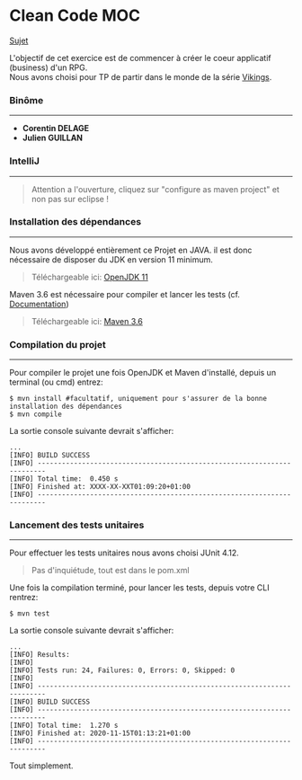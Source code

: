 # Clean Code MOC

[Sujet](https://gist.github.com/CaptpBdcht/9192a868457a1003edda6687893a92b6)

L'objectif de cet exercice est de commencer à créer le coeur applicatif (business) d'un RPG.  
Nous avons choisi pour TP de partir dans le monde de la série [Vikings](https://fr.wikipedia.org/wiki/Vikings_(série_télévisée)).

### Binôme
***
* **Corentin DELAGE**
* **Julien GUILLAN**

### IntelliJ
***
>Attention a l'ouverture, cliquez sur "configure as maven project" et non pas sur eclipse !  
### Installation des dépendances
***
Nous avons développé entièrement ce Projet en JAVA.
il est donc nécessaire de disposer du JDK en version 11 minimum. 
>Téléchargeable ici: [OpenJDK 11](https://openjdk.java.net/install/)

Maven 3.6 est nécessaire pour compiler et lancer les tests (cf. [Documentation](https://maven.apache.org/install.html))

>Téléchargeable ici: [Maven 3.6](http://maven.apache.org/download.cgi)

### Compilation du projet
***
Pour compiler le projet une fois OpenJDK et Maven d'installé, depuis un terminal (ou cmd) entrez:
```
$ mvn install #facultatif, uniquement pour s'assurer de la bonne installation des dépendances
$ mvn compile
```
La sortie console suivante devrait s'afficher:
```
...
[INFO] BUILD SUCCESS
[INFO] ------------------------------------------------------------------------
[INFO] Total time:  0.450 s
[INFO] Finished at: XXXX-XX-XXT01:09:20+01:00
[INFO] ------------------------------------------------------------------------
```
 ### Lancement des tests unitaires
***
Pour effectuer les tests unitaires nous avons choisi JUnit 4.12.
>Pas d'inquiétude, tout est dans le pom.xml

Une fois la compilation terminé, pour lancer les tests, depuis votre CLI rentrez:
```
$ mvn test
```

La sortie console suivante devrait s'afficher:
```
...
[INFO] Results:
[INFO] 
[INFO] Tests run: 24, Failures: 0, Errors: 0, Skipped: 0
[INFO] 
[INFO] ------------------------------------------------------------------------
[INFO] BUILD SUCCESS
[INFO] ------------------------------------------------------------------------
[INFO] Total time:  1.270 s
[INFO] Finished at: 2020-11-15T01:13:21+01:00
[INFO] ------------------------------------------------------------------------
```
Tout simplement.
